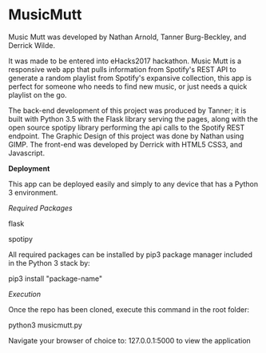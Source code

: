 # MusicMutt

Music Mutt was developed by Nathan Arnold, Tanner Burg-Beckley, and Derrick Wilde.

It was made to be entered into eHacks2017 hackathon. Music Mutt is a responsive web app that pulls information from Spotify's REST API 
to generate a random playlist from Spotify's expansive collection, this app is perfect for someone who needs to find new music, or just 
needs a quick playlist on the go.

The back-end development of this project was produced by Tanner; it is built with Python 3.5 with the Flask library serving the pages, along with the open source spotipy library performing the api calls to the Spotify REST endpoint. The Graphic Design of this project was done by Nathan using GIMP. The front-end was developed by Derrick with HTML5 CSS3, and Javascript.

**Deployment**

This app can be deployed easily and simply to any device that has a Python 3 environment.

*Required Packages*

flask

spotipy

All required packages can be installed by pip3 package manager included in the Python 3 stack by:

pip3 install "package-name"


*Execution*

Once the repo has been cloned, execute this command in the root folder:

python3 musicmutt.py

Navigate your browser of choice to: 127.0.0.1:5000 to view the application

